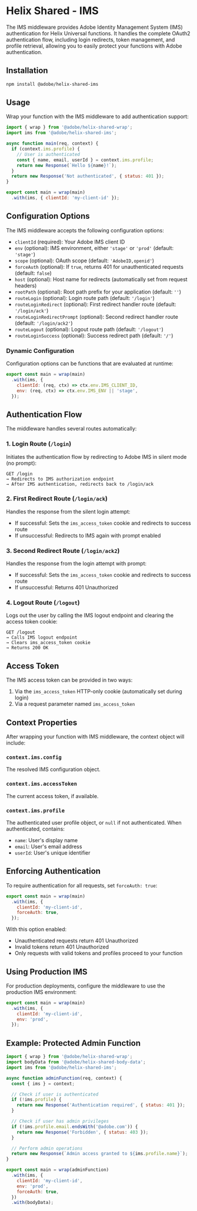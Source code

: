 # Helix Shared - IMS

The IMS middleware provides Adobe Identity Management System (IMS) authentication for Helix Universal functions. It handles the complete OAuth2 authentication flow, including login redirects, token management, and profile retrieval, allowing you to easily protect your functions with Adobe authentication.

## Installation

```bash
npm install @adobe/helix-shared-ims
```

## Usage

Wrap your function with the IMS middleware to add authentication support:

```js
import { wrap } from '@adobe/helix-shared-wrap';
import ims from '@adobe/helix-shared-ims';

async function main(req, context) {
  if (context.ims.profile) {
    // User is authenticated
    const { name, email, userId } = context.ims.profile;
    return new Response(`Hello ${name}!`);
  }
  return new Response('Not authenticated', { status: 401 });
}

export const main = wrap(main)
  .with(ims, { clientId: 'my-client-id' });
```

## Configuration Options

The IMS middleware accepts the following configuration options:

- `clientId` (required): Your Adobe IMS client ID
- `env` (optional): IMS environment, either `'stage'` or `'prod'` (default: `'stage'`)
- `scope` (optional): OAuth scope (default: `'AdobeID,openid'`)
- `forceAuth` (optional): If `true`, returns 401 for unauthenticated requests (default: `false`)
- `host` (optional): Host name for redirects (automatically set from request headers)
- `rootPath` (optional): Root path prefix for your application (default: `''`)
- `routeLogin` (optional): Login route path (default: `'/login'`)
- `routeLoginRedirect` (optional): First redirect handler route (default: `'/login/ack'`)
- `routeLoginRedirectPrompt` (optional): Second redirect handler route (default: `'/login/ack2'`)
- `routeLogout` (optional): Logout route path (default: `'/logout'`)
- `routeLoginSuccess` (optional): Success redirect path (default: `'/'`)

### Dynamic Configuration

Configuration options can be functions that are evaluated at runtime:

```js
export const main = wrap(main)
  .with(ims, {
    clientId: (req, ctx) => ctx.env.IMS_CLIENT_ID,
    env: (req, ctx) => ctx.env.IMS_ENV || 'stage',
  });
```

## Authentication Flow

The middleware handles several routes automatically:

### 1. Login Route (`/login`)

Initiates the authentication flow by redirecting to Adobe IMS in silent mode (no prompt):

```
GET /login
→ Redirects to IMS authorization endpoint
→ After IMS authentication, redirects back to /login/ack
```

### 2. First Redirect Route (`/login/ack`)

Handles the response from the silent login attempt:
- If successful: Sets the `ims_access_token` cookie and redirects to success route
- If unsuccessful: Redirects to IMS again with prompt enabled

### 3. Second Redirect Route (`/login/ack2`)

Handles the response from the login attempt with prompt:
- If successful: Sets the `ims_access_token` cookie and redirects to success route
- If unsuccessful: Returns 401 Unauthorized

### 4. Logout Route (`/logout`)

Logs out the user by calling the IMS logout endpoint and clearing the access token cookie:

```
GET /logout
→ Calls IMS logout endpoint
→ Clears ims_access_token cookie
→ Returns 200 OK
```

## Access Token

The IMS access token can be provided in two ways:

1. Via the `ims_access_token` HTTP-only cookie (automatically set during login)
2. Via a request parameter named `ims_access_token`

## Context Properties

After wrapping your function with IMS middleware, the context object will include:

### `context.ims.config`

The resolved IMS configuration object.

### `context.ims.accessToken`

The current access token, if available.

### `context.ims.profile`

The authenticated user profile object, or `null` if not authenticated. When authenticated, contains:
- `name`: User's display name
- `email`: User's email address
- `userId`: User's unique identifier

## Enforcing Authentication

To require authentication for all requests, set `forceAuth: true`:

```js
export const main = wrap(main)
  .with(ims, {
    clientId: 'my-client-id',
    forceAuth: true,
  });
```

With this option enabled:
- Unauthenticated requests return 401 Unauthorized
- Invalid tokens return 401 Unauthorized
- Only requests with valid tokens and profiles proceed to your function

## Using Production IMS

For production deployments, configure the middleware to use the production IMS environment:

```js
export const main = wrap(main)
  .with(ims, {
    clientId: 'my-client-id',
    env: 'prod',
  });
```

## Example: Protected Admin Function

```js
import { wrap } from '@adobe/helix-shared-wrap';
import bodyData from '@adobe/helix-shared-body-data';
import ims from '@adobe/helix-shared-ims';

async function adminFunction(req, context) {
  const { ims } = context;

  // Check if user is authenticated
  if (!ims.profile) {
    return new Response('Authentication required', { status: 401 });
  }

  // Check if user has admin privileges
  if (!ims.profile.email.endsWith('@adobe.com')) {
    return new Response('Forbidden', { status: 403 });
  }

  // Perform admin operations
  return new Response(`Admin access granted to ${ims.profile.name}`);
}

export const main = wrap(adminFunction)
  .with(ims, {
    clientId: 'my-client-id',
    env: 'prod',
    forceAuth: true,
  })
  .with(bodyData);
```